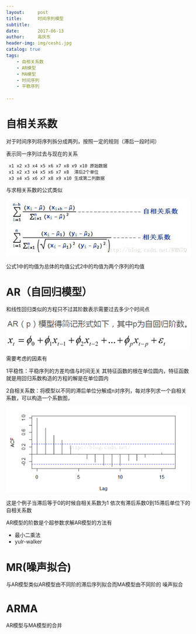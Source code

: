 ```yaml
---
layout:     post
title:      时间序列模型
subtitle:   
date:       2017-06-13
author:     高庆东
header-img: img/ceshi.jpg
catalog: true
tags:
    - 自相关系数
    - AR模型
    - MA模型
    - 时间序列
    - 平稳序列
    
---
```


# 自相关系数

对于时间序列将序列拆分成两列，按照一定的规则（滞后一段时间）

表示同一序列过去与现在的关系

     
     x1 x2 x3 x4 x5 x6 x7 x8 x9 x10 原始数据
     x1 x2 x3 x4 x5 x6 x7 x8  滞后2个单位
     x3 x4 x5 x6 x7 x8 x9 x10 生成第二列数据

与求相关系数的公式类似

![自相关](/img/自相关.png)

公式1中的均值为总体的均值公式2中的均值为两个序列的均值


# AR（自回归模型）

和线性回归类似的方程只不过其阶数表示需要过去多少个时间点

![AR模型](/img/AR模型.png)

需要考虑的因素有

1平稳性：平稳序列的方差均值与时间无关 其特征函数的根在单位圆内，特征函数就是用回归系数构造的方程的解是在单位圆内

2自相关系数：将模型以不同的滞后单位分解成n对序列，每对序列求一个自相关系数，可以构造一个系数图，

![自相关系数图](/img/自相关系数图.png)

这是个例子当滞后等于0的时候自相关系数为1 依次有滞后系数0到15滞后单位下的自相关系数


AR模型的阶数是个超参数求解AR模型的方法有

- 最小二乘法
- yulr-walker

# MR(噪声拟合)

与AR模型类似AR模型由不同阶的滞后序列拟合而MA模型由不同阶的
噪声拟合


# ARMA
AR模型与MA模型的合并






